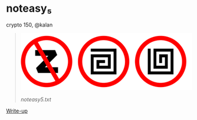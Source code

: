 # noteasy₅

crypto 150, @kalan

> ![noteasy](images/noteasy5.svg)
> 
> *noteasy5.txt*

[Write-up](WRITEUP.md)
